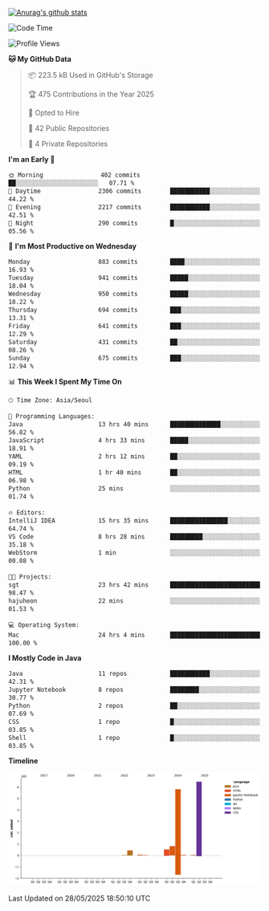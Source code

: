 [![Anurag's github stats](https://github-readme-stats.vercel.app/api?username=hajubal)](https://github.com/anuraghazra/github-readme-stats)

<!--START_SECTION:waka-->
![Code Time](http://img.shields.io/badge/Code%20Time-472%20hrs%206%20mins-blue)

![Profile Views](http://img.shields.io/badge/Profile%20Views-0-blue)

**🐱 My GitHub Data** 

> 📦 223.5 kB Used in GitHub's Storage 
 > 
> 🏆 475 Contributions in the Year 2025
 > 
> 💼 Opted to Hire
 > 
> 📜 42 Public Repositories 
 > 
> 🔑 4 Private Repositories 
 > 
**I'm an Early 🐤** 

```text
🌞 Morning                402 commits         ██░░░░░░░░░░░░░░░░░░░░░░░   07.71 % 
🌆 Daytime                2306 commits        ███████████░░░░░░░░░░░░░░   44.22 % 
🌃 Evening                2217 commits        ███████████░░░░░░░░░░░░░░   42.51 % 
🌙 Night                  290 commits         █░░░░░░░░░░░░░░░░░░░░░░░░   05.56 % 
```
📅 **I'm Most Productive on Wednesday** 

```text
Monday                   883 commits         ████░░░░░░░░░░░░░░░░░░░░░   16.93 % 
Tuesday                  941 commits         █████░░░░░░░░░░░░░░░░░░░░   18.04 % 
Wednesday                950 commits         █████░░░░░░░░░░░░░░░░░░░░   18.22 % 
Thursday                 694 commits         ███░░░░░░░░░░░░░░░░░░░░░░   13.31 % 
Friday                   641 commits         ███░░░░░░░░░░░░░░░░░░░░░░   12.29 % 
Saturday                 431 commits         ██░░░░░░░░░░░░░░░░░░░░░░░   08.26 % 
Sunday                   675 commits         ███░░░░░░░░░░░░░░░░░░░░░░   12.94 % 
```


📊 **This Week I Spent My Time On** 

```text
🕑︎ Time Zone: Asia/Seoul

💬 Programming Languages: 
Java                     13 hrs 40 mins      ██████████████░░░░░░░░░░░   56.82 % 
JavaScript               4 hrs 33 mins       █████░░░░░░░░░░░░░░░░░░░░   18.91 % 
YAML                     2 hrs 12 mins       ██░░░░░░░░░░░░░░░░░░░░░░░   09.19 % 
HTML                     1 hr 40 mins        ██░░░░░░░░░░░░░░░░░░░░░░░   06.98 % 
Python                   25 mins             ░░░░░░░░░░░░░░░░░░░░░░░░░   01.74 % 

🔥 Editors: 
IntelliJ IDEA            15 hrs 35 mins      ████████████████░░░░░░░░░   64.74 % 
VS Code                  8 hrs 28 mins       █████████░░░░░░░░░░░░░░░░   35.18 % 
WebStorm                 1 min               ░░░░░░░░░░░░░░░░░░░░░░░░░   00.08 % 

🐱‍💻 Projects: 
sgt                      23 hrs 42 mins      █████████████████████████   98.47 % 
hajuheon                 22 mins             ░░░░░░░░░░░░░░░░░░░░░░░░░   01.53 % 

💻 Operating System: 
Mac                      24 hrs 4 mins       █████████████████████████   100.00 % 
```

**I Mostly Code in Java** 

```text
Java                     11 repos            ███████████░░░░░░░░░░░░░░   42.31 % 
Jupyter Notebook         8 repos             ████████░░░░░░░░░░░░░░░░░   30.77 % 
Python                   2 repos             ██░░░░░░░░░░░░░░░░░░░░░░░   07.69 % 
CSS                      1 repo              █░░░░░░░░░░░░░░░░░░░░░░░░   03.85 % 
Shell                    1 repo              █░░░░░░░░░░░░░░░░░░░░░░░░   03.85 % 
```



**Timeline**

![Lines of Code chart](https://raw.githubusercontent.com/hajubal/hajubal/main/assets/bar_graph.png)


 Last Updated on 28/05/2025 18:50:10 UTC
<!--END_SECTION:waka-->